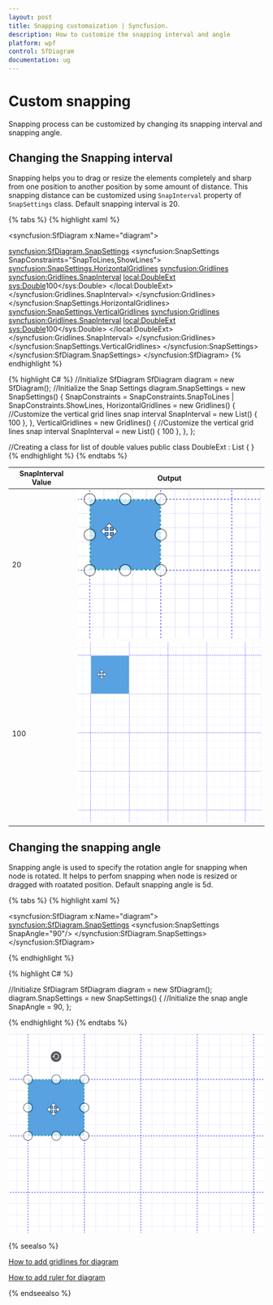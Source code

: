 ```yaml
---
layout: post
title: Snapping customaization | Syncfusion.
description: How to customize the snapping interval and angle
platform: wpf
control: SfDiagram
documentation: ug
---
```

# Custom snapping

Snapping process can be customized by changing its snapping interval and snapping angle.

## Changing the Snapping interval

Snapping helps you to drag or resize the elements completely and sharp from one position to another position by some amount of distance. This snapping distance can be customized using `SnapInterval` property of `SnapSettings` class. Default snapping interval is 20.

{% tabs %}
{% highlight xaml %}
<!--Initialize SfDiagram-->
<syncfusion:SfDiagram x:Name="diagram">
  <!--Enables the SnapConstraints value as SnapToLines -->
  <syncfusion:SfDiagram.SnapSettings>
    <syncfusion:SnapSettings SnapConstraints="SnapToLines,ShowLines">
      <!--Initialize HorizontalGridlines-->
      <syncfusion:SnapSettings.HorizontalGridlines>
        <syncfusion:Gridlines>
          <!--Initialize SnapInterval value as 100-->
          <syncfusion:Gridlines.SnapInterval>
            <local:DoubleExt>
              <sys:Double>100</sys:Double>
            </local:DoubleExt>
          </syncfusion:Gridlines.SnapInterval>
        </syncfusion:Gridlines>
      </syncfusion:SnapSettings.HorizontalGridlines>
      <!--Initialize VerticalGridlines-->
      <syncfusion:SnapSettings.VerticalGridlines>
        <syncfusion:Gridlines>
          <!--Initialize SnapInterval value as 100-->
          <syncfusion:Gridlines.SnapInterval>
            <local:DoubleExt>
              <sys:Double>100</sys:Double>
            </local:DoubleExt>
          </syncfusion:Gridlines.SnapInterval>
        </syncfusion:Gridlines>
      </syncfusion:SnapSettings.VerticalGridlines>
    </syncfusion:SnapSettings>
  </syncfusion:SfDiagram.SnapSettings>
</syncfusion:SfDiagram>
{% endhighlight %}

{% highlight C# %}
//Initialize SfDiagram
SfDiagram diagram = new SfDiagram();
//Initialize the Snap Settings
diagram.SnapSettings = new SnapSettings()
{
  SnapConstraints = SnapConstraints.SnapToLines | SnapConstraints.ShowLines,
  HorizontalGridlines = new Gridlines()
  {
    //Customize the vertical grid lines snap interval
    SnapInterval = new List<double>() { 100 },
  },
  VerticalGridlines = new Gridlines()
  {
    //Customize the vertical grid lines snap interval
    SnapInterval = new List<double>() { 100 },
  },
};

//Creating a class for list of double values
public class DoubleExt : List<double>
{
}
{% endhighlight %}
{% endtabs %}

| SnapInterval Value  | Output |
|---|---|
| 20 |![Snap to object](Gridlines_images/SnapInterval20.gif) |
| 100 |![Snap to object](Gridlines_images/SnapInterval100.gif) |

## Changing the snapping angle

Snapping angle is used to specify the rotation angle for snapping when node is rotated. It helps to perfom snapping when node is resized or dragged with roatated position. Default snapping angle is 5d.

{% tabs %}
{% highlight xaml %}
<!--Initialize SfDiagram-->
<syncfusion:SfDiagram x:Name="diagram">
  <syncfusion:SfDiagram.SnapSettings>
    <!--Initialize the snap angle-->
    <syncfusion:SnapSettings SnapAngle="90"/>
  </syncfusion:SfDiagram.SnapSettings>
</syncfusion:SfDiagram>

{% endhighlight %}

{% highlight C# %}

//Initialize SfDiagram
SfDiagram diagram = new SfDiagram();
diagram.SnapSettings = new SnapSettings()
{
  //Initialize the snap angle
  SnapAngle = 90,
};

{% endhighlight %}
{% endtabs %}

![Snap to object](Gridlines_images/SnapAngle.gif) 

{% seealso %}

[How to add gridlines for diagram](/wpf/sfdiagram/gridlines)

[How to add ruler for diagram](/wpf/sfdiagram/rulers)

{% endseealso %}